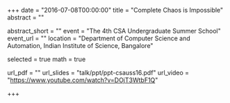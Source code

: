 +++
date = "2016-07-08T00:00:00"
title = "Complete Chaos is Impossible"
abstract = ""

abstract_short = ""
event = "The 4th CSA Undergraduate Summer School"
event_url = ""
location = "Department of Computer Science and Automation, Indian Institute of Science, Bangalore"

selected = true
math = true

url_pdf = ""
url_slides = "talk/ppt/ppt-csauss16.pdf"
url_video = "https://www.youtube.com/watch?v=DOjT3WtbF1Q"

+++

